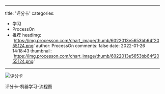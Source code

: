 
---
title: '评分卡'
categories: 
 - 学习
 - ProcessOn
 - 推荐
headimg: 'https://img.processon.com/chart_image/thumb/6022013e5653bb64f2055124.png'
author: ProcessOn
comments: false
date: 2022-01-26 14:18:43
thumbnail: 'https://img.processon.com/chart_image/thumb/6022013e5653bb64f2055124.png'
---

<div>   
<img class="thumb" alt="评分卡" src="https://img.processon.com/chart_image/thumb/6022013e5653bb64f2055124.png" referrerpolicy="no-referrer">
<p>评分卡-机器学习-流程图</p>  
</div>
            